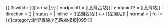 {{ #switch: {{{format|}}}
  | endpoint1 = [[荃灣西站]]
  | endpoint2 = [[荃灣站]]
  | direction = 2
  | status =
  | inline = [[荃灣西站]] ↔ [[荃灣站]]
  | normal =
  | full =
}}<noinclude>[[category:新界專線小巴路線模板|095K]]</noinclude>